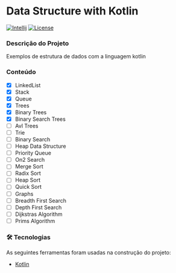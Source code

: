 # Data Structure with Kotlin


[![Intellij](https://img.shields.io/badge/IntelliJIDEA-000000.svg?style=for-the-badge&logo=intellij-idea&logoColor=white)](https://www.jetbrains.com/pt-br/)
[![License](https://img.shields.io/badge/license-MIT-blue.svg)](https://github.com/yorae39/data_structure_kotlin/blob/main/LICENSE)


### Descrição do Projeto
Exemplos de estrutura de dados com a linguagem kotlin
###

### Conteúdo
- [X] LinkedList
- [X] Stack
- [X] Queue
- [X] Trees
- [X] Binary Trees
- [X] Binary Search Trees
- [ ] Avl Trees
- [ ] Trie
- [ ] Binary Search
- [ ] Heap Data Structure
- [ ] Priority Queue
- [ ] On2 Search
- [ ] Merge Sort
- [ ] Radix Sort
- [ ] Heap Sort
- [ ] Quick Sort
- [ ] Graphs
- [ ] Breadth First Search
- [ ] Depth First Search
- [ ] Dijkstras Algorithm
- [ ] Prims Algorithm

###
### 🛠 Tecnologias

As seguintes ferramentas foram usadas na construção do projeto:

- [Kotlin](https://kotlinlang.org/)